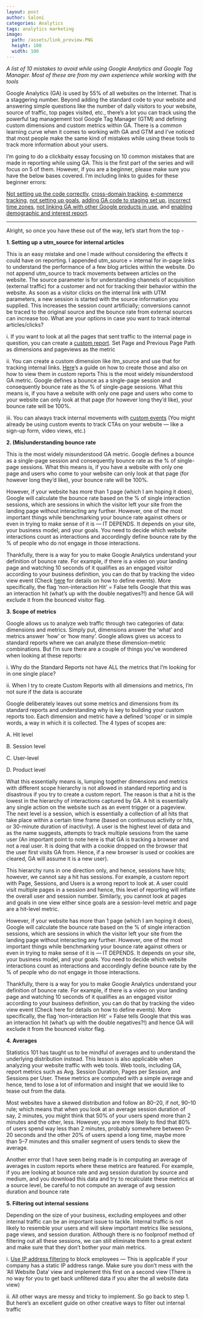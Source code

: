 ```yaml
---
layout: post
author: Saloni
categories: Analytics
tags: analytics marketing
image:
  path: /assets/link_preview.PNG
  height: 100
  width: 100
---
```


*A list of 10 mistakes to avoid while using Google Analytics and Google Tag Manager. Most of these are from my own experience while working with the tools*

Google Analytics (GA) is used by 55% of all websites on the Internet. That is a staggering number. Beyond adding the standard code to your website and answering simple questions like the number of daily visitors to your website, source of traffic, top pages visited, etc., there’s a lot you can track using the powerful tag management tool Google Tag Manager (GTM) and defining custom dimensions and custom metrics within GA. There is a common learning curve when it comes to working with GA and GTM and I’ve noticed that most people make the same kind of mistakes while using these tools to track more information about your users.

I’m going to do a clickbaity essay focusing on 10 common mistakes that are made in reporting while using GA. This is the first part of the series and will focus on 5 of them. However, if you are a beginner, please make sure you have the below bases covered. I’m including links to guides for these beginner errors:

[Not setting up the code correctly](https://chrome.google.com/webstore/detail/tag-assistant-by-google/kejbdjndbnbjgmefkgdddjlbokphdefk?hl=en), 
[cross-domain tracking](https://support.google.com/analytics/answer/1034342?hl=en), [e-commerce tracking](https://support.google.com/analytics/answer/1009612?hl=en),
[not setting up goals](https://searchengineland.com/a-beginner%E2%80%99s-guide-to-setting-goals-in-google-analytics-101826),
[adding GA code to staging set up](https://www.napkyn.com/2017/07/12/ga-gtm-environments/),
[incorrect time zones](https://support.google.com/analytics/answer/1010249?hl=en), [not linking GA with other Google products in use](https://support.google.com/google-ads/answer/1704341?hl=en),
and [enabling demographic and interest report](https://support.google.com/analytics/answer/2819948?hl=en).


 - - -
 
Alright, so once you have these out of the way, let’s start from the top -

**1. Setting up a utm_source for internal articles**

This is an easy mistake and one I made without considering the effects it could have on reporting. I appended utm_source = internal for in-page links to understand the performance of a few blog articles within the website. Do not append utm_source to track movements between articles on the website. The source parameter is for understanding channels of acquisition (external traffic) for a customer and not for tracking their behavior within the website. As soon as a visitor clicks on the internal link with UTM parameters, a new session is started with the source information you supplied. This increases the session count artificially; conversions cannot be traced to the original source and the bounce rate from external sources can increase too. What are your options in case you want to track internal articles/clicks?

i. If you want to look at all the pages that sent traffic to the internal page in question, you can create a [custom report](https://support.google.com/analytics/answer/1151300?hl=en). Set Page and Previous Page Path as dimensions and pageviews as the metric


ii. You can create a custom dimension like itm_source and use that for tracking internal links. [Here](https://www.smashingmagazine.com/2017/08/tracking-internal-marketing-campaigns-google-analytics/)’s a guide on how to create those and also on how to view them in custom reports
This is the most widely misunderstood GA metric. Google defines a bounce as a single-page session and consequently bounce rate as the % of single-page sessions. What this means is, if you have a website with only one page and users who come to your website can only look at that page (for however long they’d like), your bounce rate will be 100%.

iii. You can always track internal movements with [custom events](https://support.google.com/tagmanager/answer/6106716?hl=en) (You might already be using custom events to track CTAs on your website — like a sign-up form, video views, etc.)

**2. (Mis)understanding bounce rate**

This is the most widely misunderstood GA metric. Google defines a bounce as a single-page session and consequently bounce rate as the % of single-page sessions. What this means is, if you have a website with only one page and users who come to your website can only look at that page (for however long they’d like), your bounce rate will be 100%.

However, if your website has more than 1 page (which I am hoping it does), Google will calculate the bounce rate based on the % of single interaction sessions, which are sessions in which the visitor left your site from the landing page without interacting any further. However, one of the most important things while benchmarking your bounce rate against others or even in trying to make sense of it is — IT DEPENDS. It depends on your site, your business model, and your goals. You need to decide which website interactions count as interactions and accordingly define bounce rate by the % of people who do not engage in those interactions.

Thankfully, there is a way for you to make Google Analytics understand your definition of bounce rate. For example, if there is a video on your landing page and watching 10 seconds of it qualifies as an engaged visitor according to your business definition, you can do that by tracking the video view event (Check [here](https://support.google.com/tagmanager/answer/6106716?hl=en) for details on how to define events). More specifically, the flag ‘non-interaction Hit’ = False tells Google that this was an interaction hit (what’s up with the double negatives?!) and hence GA will exclude it from the bounced visitor flag.



**3. Scope of metrics**


Google allows us to analyze web traffic through two categories of data: dimensions and metrics. Simply put, dimensions answer the ‘what’ and metrics answer ‘how’ or ‘how many’. Google allows gives us access to standard reports where we can analyze these dimension-metric combinations. But I’m sure there are a couple of things you’ve wondered when looking at these reports:


i. Why do the Standard Reports not have ALL the metrics that I’m looking for in one single place?

ii. When I try to create Custom Reports with all dimensions and metrics, I’m not sure if the data is accurate

Google deliberately leaves out some metrics and dimensions from its standard reports and understanding why is key to building your custom reports too. Each dimension and metric have a defined ‘scope’ or in simple words, a way in which it is collected. The 4 types of scopes are:

A. Hit level

B. Session level

C. User-level

D. Product level

What this essentially means is, lumping together dimensions and metrics with different scope hierarchy is not allowed in standard reporting and is disastrous if you try to create a custom report. The reason is that a hit is the lowest in the hierarchy of interactions captured by GA. A hit is essentially any single action on the website such as an event trigger or a pageview. The next level is a session, which is essentially a collection of all hits that take place within a certain time frame (based on continuous activity or hits, or 30-minute duration of inactivity). A user is the highest level of data and as the name suggests, attempts to track multiple sessions from the same user (An important point to note here is that GA is tracking a browser and not a real user. It is doing that with a cookie dropped on the browser that the user first visits GA from. Hence, if a new browser is used or cookies are cleared, GA will assume it is a new user).

This hierarchy runs in one direction only, and hence, sessions have hits; however, we cannot say a hit has sessions. For example, a custom report with Page, Sessions, and Users is a wrong report to look at. A user could visit multiple pages in a session and hence, this level of reporting will inflate the overall user and session number. Similarly, you cannot look at pages and goals in one view either since goals are a session-level metric and page are a hit-level metric.

However, if your website has more than 1 page (which I am hoping it does), Google will calculate the bounce rate based on the % of single interaction sessions, which are sessions in which the visitor left your site from the landing page without interacting any further. However, one of the most important things while benchmarking your bounce rate against others or even in trying to make sense of it is — IT DEPENDS. It depends on your site, your business model, and your goals. You need to decide which website interactions count as interactions and accordingly define bounce rate by the % of people who do not engage in those interactions.

Thankfully, there is a way for you to make Google Analytics understand your definition of bounce rate. For example, if there is a video on your landing page and watching 10 seconds of it qualifies as an engaged visitor according to your business definition, you can do that by tracking the video view event (Check here for details on how to define events). More specifically, the flag ‘non-interaction Hit’ = False tells Google that this was an interaction hit (what’s up with the double negatives?!) and hence GA will exclude it from the bounced visitor flag.

**4. Averages**

Statistics 101 has taught us to be mindful of averages and to understand the underlying distribution instead. This lesson is also applicable when analyzing your website traffic with web tools. Web tools, including GA, report metrics such as Avg. Session Duration, Pages per Session, and Sessions per User. These metrics are computed with a simple average and hence, tend to lose a lot of information and insight that we would like to tease out from the data.


Most websites have a skewed distribution and follow an 80–20, if not, 90–10 rule; which means that when you look at an average session duration of say, 2 minutes, you might think that 50% of your users spend more than 2 minutes and the other, less. However, you are more likely to find that 80% of users spend way less than 2 minutes, probably somewhere between 0–20 seconds and the other 20% of users spend a long time, maybe more than 5–7 minutes and this smaller segment of users tends to skew the average.


Another error that I have seen being made is in computing an average of averages in custom reports where these metrics are featured. For example, if you are looking at bounce rate and avg session duration by source and medium, and you download this data and try to recalculate these metrics at a source level, be careful to not compute an average of avg session duration and bounce rate

**5. Filtering out internal sessions**

Depending on the size of your business, excluding employees and other internal traffic can be an important issue to tackle. Internal traffic is not likely to resemble your users and will skew important metrics like sessions, page views, and session duration. Although there is no foolproof method of filtering out all these sessions, we can still eliminate them to a great extent and make sure that they don’t bother your main metrics.

i. [Use IP address filtering](https://www.bounteous.com/insights/2020/02/13/filter-and-exclude-internal-traffic-google-analytics/?lang=en-ca) to block employees — This is applicable if your company has a static IP address range. Make sure you don’t mess with the ‘All Website Data’ view and implement this first on a second view (There is no way for you to get back unfiltered data if you alter the all website data view)


ii. All other ways are messy and tricky to implement. So go back to step 1. But here’s an excellent guide on other creative ways to filter out internal traffic

